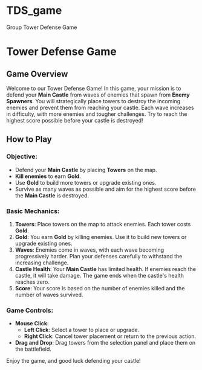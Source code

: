 # TDS_game
Group Tower Defense Game


# Tower Defense Game

## Game Overview
Welcome to our Tower Defense Game! In this game, your mission is to defend your **Main Castle** from waves of enemies that spawn from **Enemy Spawners**. You will strategically place towers to destroy the incoming enemies and prevent them from reaching your castle. Each wave increases in difficulty, with more enemies and tougher challenges. Try to reach the highest score possible before your castle is destroyed!

## How to Play

### Objective:
- Defend your **Main Castle** by placing **Towers** on the map.
- **Kill enemies** to earn **Gold**.
- Use **Gold** to build more towers or upgrade existing ones.
- Survive as many waves as possible and aim for the highest score before the **Main Castle** is destroyed.

### Basic Mechanics:
1. **Towers**: Place towers on the map to attack enemies. Each tower costs **Gold**.
2. **Gold**: You earn **Gold** by killing enemies. Use it to build new towers or upgrade existing ones.
3. **Waves**: Enemies come in waves, with each wave becoming progressively harder. Plan your defenses carefully to withstand the increasing challenge.
4. **Castle Health**: Your **Main Castle** has limited health. If enemies reach the castle, it will take damage. The game ends when the castle's health reaches zero.
5. **Score**: Your score is based on the number of enemies killed and the number of waves survived.

### Game Controls:
- **Mouse Click**: 
  - **Left Click**: Select a tower to place or upgrade.
  - **Right Click**: Cancel tower placement or return to the previous action.
- **Drag and Drop**: Drag towers from the selection panel and place them on the battlefield.



Enjoy the game, and good luck defending your castle!
